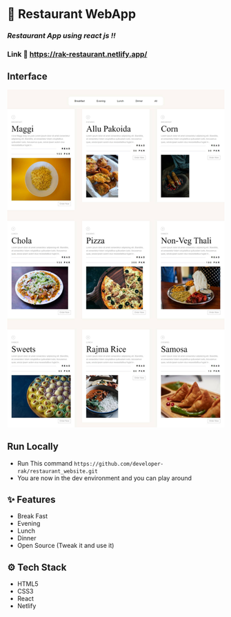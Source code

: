 # :closed_book: Restaurant WebApp

### _Restaurant App using react js !!_

### Link :link: https://rak-restaurant.netlify.app/

## Interface

<img src='img.jpg' />

## Run Locally

  - Run This command `https://github.com/developer-rak/restaurant_website.git`
  - You are now in the dev environment and you can play around

## ✨ Features

  - Break Fast
  - Evening
  - Lunch
  - Dinner
  - Open Source (Tweak it and use it)

## ⚙️ Tech Stack
  - HTML5
  - CSS3
  - React
  - Netlify
